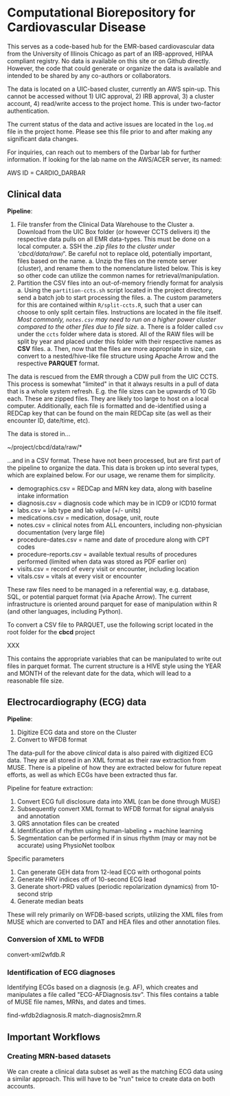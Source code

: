 # Computational Biorepository for Cardiovascular Disease

This serves as a code-based hub for the EMR-based cardiovascular data from the University of Illinois Chicago as part of an IRB-approved, HIPAA compliant registry. No data is available on this site or on Github directly. However, the code that could generate or organize the data is available and intended to be shared by any co-authors or collaborators.

The data is located on a UIC-based cluster, currently an AWS spin-up. This cannot be accessed without 1) UIC approval, 2) IRB approval, 3) a cluster account, 4) read/write access to the project home. This is under two-factor authentication. 

The current status of the data and active issues are located in the `log.md` file in the project home. Please see this file prior to and after making any significant data changes.

For inquiries, can reach out to members of the Darbar lab for further information. If looking for the lab name on the AWS/ACER server, its named:

AWS ID = CARDIO_DARBAR

## Clinical data

**Pipeline**:

1. File transfer from the Clinical Data Warehouse to the Cluster
	a. Download from the UIC Box folder (or however CCTS delivers it) the respective data pulls on all EMR data-types. This must be done on a local computer.
	a. SSH the *.zip files to the cluster under 'cbcd/data/raw/*'. Be careful not to replace old, potentially important, files based on the name. 
	a. Unzip the files on the remote server (cluster), and rename them to the nomenclature listed below. This is key so other code can utilize the common names for retrieval/manipulation.
1. Partition the CSV files into an out-of-memory friendly format for analysis
	a. Using the `partition-ccts.sh` script located in the project directory, send a batch job to start processing the files.
	a. The custom parameters for this are contained within `R/split-ccts.R`, such that a user can choose to only split certain files. Instructions are located in the file itself.  *Most commonly, `notes.csv` may need to run on a higher power cluster compared to the other files due to file size.*
	a. There is a folder called `csv` under the `ccts` folder where data is stored. All of the RAW files will be split by year and placed under this folder with their respective names as __CSV__ files. 
	a. Then, now that the files are more appropriate in size, can convert to a nested/hive-like file structure using Apache Arrow and the respective __PARQUET__ format. 

The data is rescued from the EMR through a CDW pull from the UIC CCTS. This process is somewhat "limited" in that it always results in a pull of data that is a whole system refresh. E.g. the file sizes can be upwards of 10 Gb each. These are zipped files. They are likely too large to host on a local computer. Additionally, each file is formatted and de-identified using a REDCap key that can be found on the main REDCap site (as well as their encounter ID, date/time, etc). 

The data is stored in... 

~/project/cbcd/data/raw/*

...and in a CSV format. These have not been processed, but are first part of the pipeline to organize the data. This data is broken up into several types, which are explained below. For our usage, we rename them for simplicity. 

- demographics.csv = REDCap and MRN key data, along with baseline intake information
- diagnosis.csv = diagnosis code which may be in ICD9 or ICD10 format
- labs.csv = lab type and lab value (+/- units)
- medications.csv = medication, dosage, unit, route
- notes.csv = clinical notes from ALL encounters, including non-physician documentation (very large file)
- procedure-dates.csv = name and date of procedure along with CPT codes
- procedure-reports.csv = available textual results of procedures performed (limited when data was stored as PDF earlier on)
- visits.csv = record of every visit or encounter, including location
- vitals.csv = vitals at every visit or encounter

These raw files need to be managed in a referential way, e.g. database, SQL, or potential parquet format (via Apache Arrow). The current infrastructure is oriented around parquet for ease of manipulation within R (and other languages, including Python). 

To convert a CSV file to PARQUET, use the following script located in the root folder for the **cbcd** project

XXX

This contains the appropriate variables that can be manipulated to write out files in parquet format. The current structure is a HIVE style using the YEAR and MONTH of the relevant date for the data, which will lead to a reasonable file size.

## Electrocardiography (ECG) data

__Pipeline__:

1. Digitize ECG data and store on the Cluster
1. Convert to WFDB format

The data-pull for the above *clinical* data is also paired with digitized ECG data. They are all stored in an XML format as their raw extraction from MUSE. There is a pipeline of how they are extracted below for future repeat efforts, as well as which ECGs have been extracted thus far.

Pipeline for feature extraction:

1.  Convert ECG full disclosure data into XML (can be done through MUSE)
1.  Subsequently convert XML format to WFDB format for signal analysis and annotation
1.  QRS annotation files can be created
1. 	Identification of rhythm using human-labeling + machine learning
1.  Segmentation can be performed if in sinus rhythm (may or may not be accurate) using PhysioNet toolbox

Specific parameters
1.  Can generate GEH data from 12-lead ECG with orthogonal points
1.  Generate HRV indices off of 10-second ECG lead
1.  Generate short-PRD values (periodic repolarization dynamics) from 10-second strip
1.  Generate median beats

These will rely primarily on WFDB-based scripts, utilizing the XML files from MUSE which are converted to DAT and HEA files and other annotation files.

### Conversion of XML to WFDB

convert-xml2wfdb.R

### Identification of ECG diagnoses

Identifying ECGs based on a diagnosis (e.g. AF), which creates and manipulates a file called "ECG-AFDiagnosis.tsv". This files contains a table of MUSE file names, MRNs, and dates and times. 

find-wfdb2diagnosis.R
match-diagnosis2mrn.R

## Important Workflows

### Creating MRN-based datasets

We can create a clinical data subset as well as the matching ECG data using a similar approach. This will have to be "run" twice to create data on both accounts. 
